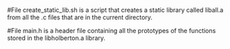 #File create_static_lib.sh is a script that creates a static library called liball.a from all the .c files that are in the current directory.

#File main.h is a header file containing all the prototypes of the functions stored in the libholberton.a library.
